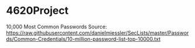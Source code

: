 # 4620Project

10,000 Most Common Passwords Source: https://raw.githubusercontent.com/danielmiessler/SecLists/master/Passwords/Common-Credentials/10-million-password-list-top-10000.txt

